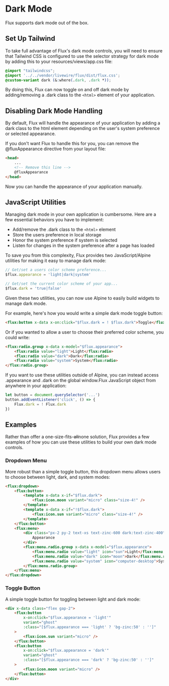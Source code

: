 # Dark Mode

Flux supports dark mode out of the box.

## Set Up Tailwind

To take full advantage of Flux's dark mode controls, you will need to ensure that Tailwind CSS is configured to use the selector strategy for dark mode by adding this to your resources/views/app.css file:

```css
@import "tailwindcss";
@import '../../vendor/livewire/flux/dist/flux.css';
@custom-variant dark (&:where(.dark, .dark *));
```

By doing this, Flux can now toggle on and off dark mode by adding/removing a .dark class to the `<html>` element of your application.

## Disabling Dark Mode Handling

By default, Flux will handle the appearance of your application by adding a dark class to the html element depending on the user's system preference or selected appearance.

If you don't want Flux to handle this for you, you can remove the @fluxAppearance directive from your layout file:

```html
<head>
    ...
    <!-- Remove this line -->
    @fluxAppearance
</head>
```

Now you can handle the appearance of your application manually.

## JavaScript Utilities

Managing dark mode in your own application is cumbersome. Here are a few essential behaviors you have to implement:

* Add/remove the .dark class to the `<html>` element
* Store the users preference in local storage
* Honor the system preference if system is selected
* Listen for changes in the system preference after a page has loaded

To save you from this complexity, Flux provides two JavaScript/Alpine utilities for making it easy to manage dark mode:

```javascript
// Get/set a users color scheme preference...
$flux.appearance = 'light|dark|system'

// Get/set the current color scheme of your app...
$flux.dark = 'true|false'
```

Given these two utilities, you can now use Alpine to easily build widgets to manage dark mode.

For example, here's how you would write a simple dark mode toggle button:

```html
<flux:button x-data x-on:click="$flux.dark = ! $flux.dark">Toggle</flux:button>
```

Or if you wanted to allow a user to choose their preferred color scheme, you could write:

```html
<flux:radio.group x-data x-model="$flux.appearance">
    <flux:radio value="light">Light</flux:radio>
    <flux:radio value="dark">Dark</flux:radio>
    <flux:radio value="system">System</flux:radio>
</flux:radio.group>
```

If you want to use these utilities outside of Alpine, you can instead access .appearance and .dark on the global window.Flux JavaScript object from anywhere in your application:

```javascript
let button = document.querySelector('...')
button.addEventListener('click', () => {
    Flux.dark = ! Flux.dark
})
```

## Examples

Rather than offer a one-size-fits-~~all~~none solution, Flux provides a few examples of how you can use these utilities to build your own dark mode controls.

### Dropdown Menu

More robust than a simple toggle button, this dropdown menu allows users to choose between light, dark, and system modes:

```html
<flux:dropdown>
    <flux:button>
        <template x-data x-if="$flux.dark">
            <flux:icon.moon variant="micro" class="size-4!" />
        </template>
        <template x-data x-if="!$flux.dark">
            <flux:icon.sun variant="micro" class="size-4!" />
        </template>
    </flux:button>
    <flux:menu>
        <div class="px-2 py-2 text-xs text-zinc-600 dark:text-zinc-400">
            Appearance
        </div>
        <flux:menu.radio.group x-data x-model="$flux.appearance">
            <flux:menu.radio value="light" icon="sun">Light</flux:menu.radio>
            <flux:menu.radio value="dark" icon="moon">Dark</flux:menu.radio>
            <flux:menu.radio value="system" icon="computer-desktop">System</flux:menu.radio>
        </flux:menu.radio.group>
    </flux:menu>
</flux:dropdown>
```

### Toggle Button

A simple toggle button for toggling between light and dark mode:

```html
<div x-data class="flex gap-2">
    <flux:button
        x-on:click="$flux.appearance = 'light'"
        variant="ghost"
        :class="[$flux.appearance === 'light' ? 'bg-zinc:50' : '']"
    >
        <flux:icon.sun variant="micro" />
    </flux:button>
    <flux:button
        x-on:click="$flux.appearance = 'dark'"
        variant="ghost"
        :class="[$flux.appearance === 'dark' ? 'bg-zinc:50' : '']"
    >
        <flux:icon.moon variant="micro" />
    </flux:button>
</div>
```